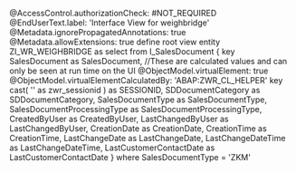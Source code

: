 @AccessControl.authorizationCheck: #NOT_REQUIRED
@EndUserText.label: 'Interface View for weighbridge'
@Metadata.ignorePropagatedAnnotations: true
@Metadata.allowExtensions: true
define root view entity ZI_WR_WEIGHBRIDGE
  as select from I_SalesDocument
{
  key SalesDocument               as SalesDocument,
      //These are calculated values and can only be seen at run time on the UI
      @ObjectModel.virtualElement: true
      @ObjectModel.virtualElementCalculatedBy: 'ABAP:ZWR_CL_HELPER'
  key cast( '' as zwr_sessionid ) as SESSIONID,
      SDDocumentCategory          as SDDocumentCategory,
      SalesDocumentType           as SalesDocumentType,
      SalesDocumentProcessingType as SalesDocumentProcessingType,
      CreatedByUser               as CreatedByUser,
      LastChangedByUser           as LastChangedByUser,
      CreationDate                as CreationDate,
      CreationTime                as CreationTime,
      LastChangeDate              as LastChangeDate,
      LastChangeDateTime          as LastChangeDateTime,
      LastCustomerContactDate     as LastCustomerContactDate
}
where
      SalesDocumentType = 'ZKM'
